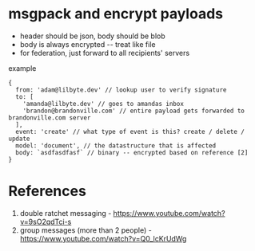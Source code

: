 # msgpack and encrypt payloads
- header should be json, body should be blob
- body is always encrypted -- treat like file
- for federation, just forward to all recipients' servers


example 
```
{
  from: 'adam@lilbyte.dev' // lookup user to verify signature
  to: [
    'amanda@lilbyte.dev' // goes to amandas inbox
    'brandon@brandonville.com' // entire payload gets forwarded to brandonville.com server
  ],
  event: 'create' // what type of event is this? create / delete / update
  model: 'document', // the datastructure that is affected
  body: `asdfasdfasf` // binary -- encrypted based on reference [2]
}
```

# References
1. double ratchet messaging - https://www.youtube.com/watch?v=9sO2qdTci-s
2. group messages (more than 2 people) - https://www.youtube.com/watch?v=Q0_lcKrUdWg
